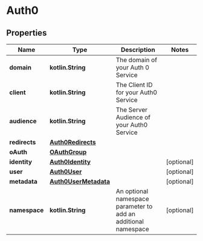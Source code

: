 
# Auth0

## Properties
Name | Type | Description | Notes
------------ | ------------- | ------------- | -------------
**domain** | **kotlin.String** | The domain of your Auth 0 Service | 
**client** | **kotlin.String** | The Client ID for your Auth0 Service | 
**audience** | **kotlin.String** | The Server Audience of your Auth0 Service | 
**redirects** | [**Auth0Redirects**](Auth0Redirects.md) |  | 
**oAuth** | [**OAuthGroup**](OAuthGroup.md) |  | 
**identity** | [**Auth0Identity**](Auth0Identity.md) |  |  [optional]
**user** | [**Auth0User**](Auth0User.md) |  |  [optional]
**metadata** | [**Auth0UserMetadata**](Auth0UserMetadata.md) |  |  [optional]
**namespace** | **kotlin.String** | An optional namespace parameter to add an additional namespace |  [optional]



